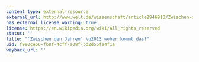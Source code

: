 ```yaml
---
content_type: external-resource
external_url: http://www.welt.de/wissenschaft/article2946910/Zwischen-den-Jahren-woher-kommt-das.html
has_external_license_warning: true
license: https://en.wikipedia.org/wiki/All_rights_reserved
status: ''
title: "'Zwischen den Jahren' \u2013 woher kommt das?"
uid: f990ce56-fb8f-4cff-a08f-bd2d55fa4f1a
wayback_url: ''
---
```

